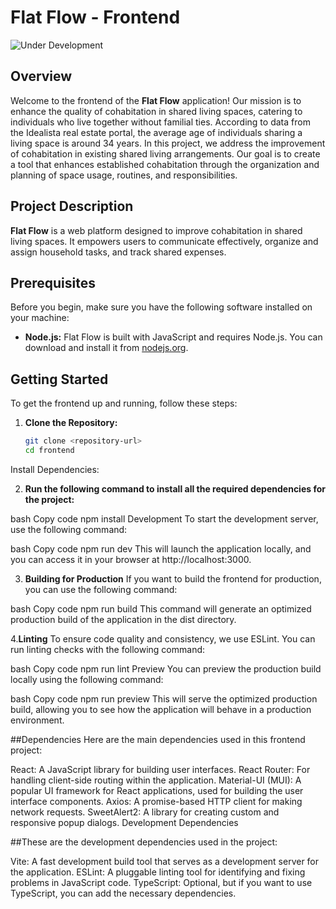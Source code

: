 # Flat Flow - Frontend

![Under Development](https://img.shields.io/badge/status-under%20development-blue)

## Overview

Welcome to the frontend of the **Flat Flow** application! Our mission is to enhance the quality of cohabitation in shared living spaces, catering to individuals who live together without familial ties. According to data from the Idealista real estate portal, the average age of individuals sharing a living space is around 34 years. In this project, we address the improvement of cohabitation in existing shared living arrangements. Our goal is to create a tool that enhances established cohabitation through the organization and planning of space usage, routines, and responsibilities.

## Project Description

**Flat Flow** is a web platform designed to improve cohabitation in shared living spaces. It empowers users to communicate effectively, organize and assign household tasks, and track shared expenses.

## Prerequisites

Before you begin, make sure you have the following software installed on your machine:

- **Node.js:** Flat Flow is built with JavaScript and requires Node.js. You can download and install it from [nodejs.org](https://nodejs.org/).

## Getting Started

To get the frontend up and running, follow these steps:

1. **Clone the Repository:**

   ```bash
   git clone <repository-url>
   cd frontend
Install Dependencies:

2. **Run the following command to install all the required dependencies for the project:**

bash
Copy code
npm install
Development
To start the development server, use the following command:

bash
Copy code
npm run dev
This will launch the application locally, and you can access it in your browser at http://localhost:3000.

3. **Building for Production**
If you want to build the frontend for production, you can use the following command:

bash
Copy code
npm run build
This command will generate an optimized production build of the application in the dist directory.

4.**Linting**
To ensure code quality and consistency, we use ESLint. You can run linting checks with the following command:

bash
Copy code
npm run lint
Preview
You can preview the production build locally using the following command:

bash
Copy code
npm run preview
This will serve the optimized production build, allowing you to see how the application will behave in a production environment.

##Dependencies
Here are the main dependencies used in this frontend project:

React: A JavaScript library for building user interfaces.
React Router: For handling client-side routing within the application.
Material-UI (MUI): A popular UI framework for React applications, used for building the user interface components.
Axios: A promise-based HTTP client for making network requests.
SweetAlert2: A library for creating custom and responsive popup dialogs.
Development Dependencies

##These are the development dependencies used in the project:

Vite: A fast development build tool that serves as a development server for the application.
ESLint: A pluggable linting tool for identifying and fixing problems in JavaScript code.
TypeScript: Optional, but if you want to use TypeScript, you can add the necessary dependencies.
